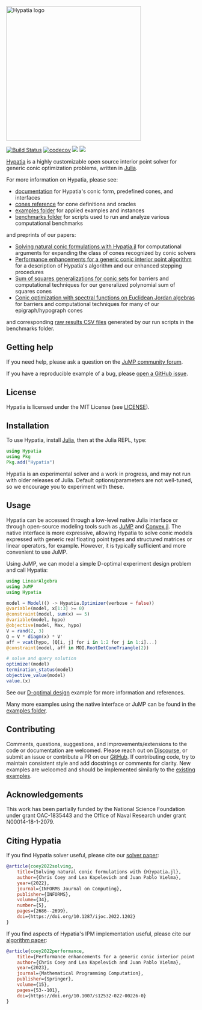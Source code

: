 <img src="https://github.com/jump-dev/Hypatia.jl/wiki/hypatia_logo.png" alt="Hypatia logo" width="358"/>

[![Build Status](https://github.com/jump-dev/Hypatia.jl/actions/workflows/ci.yml/badge.svg)](https://github.com/jump-dev/Hypatia.jl/actions?query=workflow%3ACI+branch%3Amaster)
[![codecov](https://codecov.io/gh/jump-dev/Hypatia.jl/branch/master/graph/badge.svg?token=x7G2wQeKJF)](https://codecov.io/gh/jump-dev/Hypatia.jl)
[![](https://img.shields.io/badge/docs-stable-blue.svg)](https://jump.dev/Hypatia.jl/stable)
[![](https://img.shields.io/badge/docs-dev-blue.svg)](https://jump.dev/Hypatia.jl/dev)

[Hypatia](https://github.com/jump-dev/Hypatia.jl) is a highly customizable open source interior point solver for generic conic optimization problems, written in [Julia](https://julialang.org/).

For more information on Hypatia, please see:
  - [documentation](https://jump.dev/Hypatia.jl/dev) for Hypatia's conic form, predefined cones, and interfaces
  - [cones reference](https://github.com/jump-dev/Hypatia.jl/wiki/files/coneref.pdf) for cone definitions and oracles
  - [examples folder](https://github.com/jump-dev/Hypatia.jl/tree/master/examples) for applied examples and instances
  - [benchmarks folder](https://github.com/jump-dev/Hypatia.jl/tree/master/benchmarks) for scripts used to run and analyze various computational benchmarks

and preprints of our papers:
  - [Solving natural conic formulations with Hypatia.jl](https://arxiv.org/abs/2005.01136) for computational arguments for expanding the class of cones recognized by conic solvers
  - [Performance enhancements for a generic conic interior point algorithm](https://arxiv.org/abs/2107.04262) for a description of Hypatia's algorithm and our enhanced stepping procedures
  - [Sum of squares generalizations for conic sets](https://arxiv.org/abs/2103.11499) for barriers and computational techniques for our generalized polynomial sum of squares cones
  - [Conic optimization with spectral functions on Euclidean Jordan algebras](https://arxiv.org/abs/2103.04104) for barriers and computational techniques for many of our epigraph/hypograph cones

and corresponding [raw results CSV files](https://github.com/jump-dev/Hypatia.jl/wiki) generated by our run scripts in the benchmarks folder.

## Getting help

If you need help, please ask a question on the [JuMP community forum](https://jump.dev/forum).

If you have a reproducible example of a bug, please [open a GitHub issue](https://github.com/jump-dev/Hypatia.jl/issues/new).

## License

Hypatia is licensed under the MIT License (see [LICENSE](https://github.com/jump-dev/Hypatia.jl/blob/master/LICENSE.md)).

## Installation

To use Hypatia, install [Julia](https://julialang.org/downloads/), then at the Julia REPL, type:
```julia
using Hypatia
using Pkg
Pkg.add("Hypatia")
```
Hypatia is an experimental solver and a work in progress, and may not run with older releases of Julia.
Default options/parameters are not well-tuned, so we encourage you to experiment with these.

## Usage

Hypatia can be accessed through a low-level native Julia interface or through open-source modeling tools such as [JuMP](https://github.com/jump-dev/JuMP.jl) and [Convex.jl](https://github.com/jump-dev/Convex.jl).
The native interface is more expressive, allowing Hypatia to solve conic models expressed with generic real floating point types and structured matrices or linear operators, for example.
However, it is typically sufficient and more convenient to use JuMP.

Using JuMP, we can model a simple D-optimal experiment design problem and call Hypatia:
```julia
using LinearAlgebra
using JuMP
using Hypatia

model = Model(() -> Hypatia.Optimizer(verbose = false))
@variable(model, x[1:3] >= 0)
@constraint(model, sum(x) == 5)
@variable(model, hypo)
@objective(model, Max, hypo)
V = rand(2, 3)
Q = V * diagm(x) * V'
aff = vcat(hypo, [Q[i, j] for i in 1:2 for j in 1:i]...)
@constraint(model, aff in MOI.RootDetConeTriangle(2))

# solve and query solution
optimize!(model)
termination_status(model)
objective_value(model)
value.(x)
```
See our [D-optimal design](https://github.com/jump-dev/Hypatia.jl/blob/master/examples/doptimaldesign/JuMP.jl) example for more information and references.

Many more examples using the native interface or JuMP can be found in the [examples folder](https://github.com/jump-dev/Hypatia.jl/tree/master/examples).

## Contributing

Comments, questions, suggestions, and improvements/extensions to the code or documentation are welcomed.
Please reach out on [Discourse](https://discourse.julialang.org/c/domain/opt), or submit an issue or contribute a PR on our [GitHub](https://github.com/jump-dev/Hypatia.jl).
If contributing code, try to maintain consistent style and add docstrings or comments for clarity.
New examples are welcomed and should be implemented similarly to the [existing examples](https://github.com/jump-dev/Hypatia.jl/tree/master/examples).

## Acknowledgements

This work has been partially funded by the National Science Foundation under grant OAC-1835443 and the Office of Naval Research under grant N00014-18-1-2079.

## Citing Hypatia

If you find Hypatia solver useful, please cite our [solver paper](https://pubsonline.informs.org/doi/abs/10.1287/ijoc.2022.1202):
```bibtex
@article{coey2022solving,
    title={Solving natural conic formulations with {H}ypatia.jl},
    author={Chris Coey and Lea Kapelevich and Juan Pablo Vielma},
    year={2022},
    journal={INFORMS Journal on Computing},
    publisher={INFORMS},
    volume={34},
    number={5},
    pages={2686--2699},
    doi={https://doi.org/10.1287/ijoc.2022.1202}
}
```

If you find aspects of Hypatia's IPM implementation useful, please cite our [algorithm paper](https://link.springer.com/article/10.1007/s12532-022-00226-0):
```bibtex
@article{coey2022performance,
    title={Performance enhancements for a generic conic interior point algorithm},
    author={Chris Coey and Lea Kapelevich and Juan Pablo Vielma},
    year={2023},
    journal={Mathematical Programming Computation},
    publisher={Springer},
    volume={15},
    pages={53--101},
    doi={https://doi.org/10.1007/s12532-022-00226-0}
}
```
